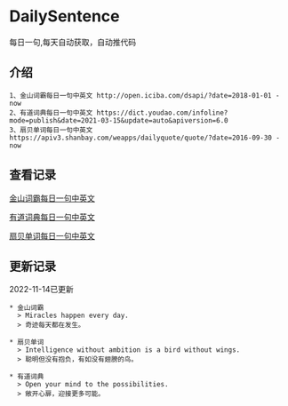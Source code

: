 # DailySentence

每日一句,每天自动获取，自动推代码

## 介绍

```
1、金山词霸每日一句中英文 http://open.iciba.com/dsapi/?date=2018-01-01 - now
2、有道词典每日一句中英文 https://dict.youdao.com/infoline?mode=publish&date=2021-03-15&update=auto&apiversion=6.0
3、扇贝单词每日一句中英文 https://apiv3.shanbay.com/weapps/dailyquote/quote/?date=2016-09-30 - now
```

## 查看记录

[金山词霸每日一句中英文](./data/iciba/)

[有道词典每日一句中英文](./data/youdao/)

[扇贝单词每日一句中英文](./data/shanbay/)

## 更新记录
2022-11-14已更新 
```
* 金山词霸
  > Miracles happen every day.
  > 奇迹每天都在发生。

* 扇贝单词
  > Intelligence without ambition is a bird without wings.
  > 聪明但没有抱负，有如没有翅膀的鸟。

* 有道词典
  > Open your mind to the possibilities.
  > 敞开心扉，迎接更多可能。

```
